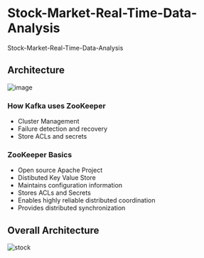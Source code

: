 # Stock-Market-Real-Time-Data-Analysis
Stock-Market-Real-Time-Data-Analysis

## Architecture
![image](https://github.com/dracarrys/Stock-Market-Real-Time-Data-Analysis/assets/100908058/281a209c-f2fc-413c-942e-227afb2ad937)


### How Kafka uses ZooKeeper
- Cluster Management
- Failure detection and recovery
- Store ACLs and secrets

### ZooKeeper Basics 
- Open source Apache Project
- Distibuted Key Value Store
- Maintains configuration information
- Stores ACLs and Secrets
- Enables highly reliable distributed coordination
- Provides distributed synchronization 

## Overall Architecture

![stock](https://github.com/dracarrys/Stock-Market-Real-Time-Data-Analysis/assets/100908058/c40a41e1-fe55-4a0b-8b94-f314c5a4b6ea)
